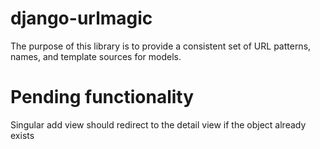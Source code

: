 # django-urlmagic

The purpose of this library is to provide a consistent set of URL patterns, names, and template sources for models.


# Pending functionality

Singular add view should redirect to the detail view if the object already exists
